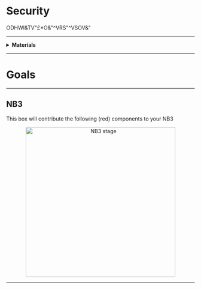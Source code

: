 # Security

ODHWI&TV"£*O&"^VRS"^VSOV&"

----

<details><summary><b>Materials</b></summary><p>

Contents|Description| # |Data|Link|
:-------|:----------|:-:|:--:|:--:|
Secret Message|A SHA256 encrypted message (in HEX)|1|-|-

</p></details>

----

# Goals

----

## NB3

This box will contribute the following (red) components to your NB3

<p align="center">
<img src="_data/images/NB3_security.png" alt="NB3 stage" width="400" height="400">
<p>

----

